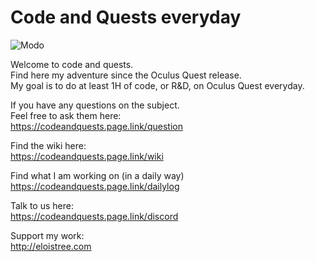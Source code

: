 # Code and Quests everyday 

![Modo](https://github.com/EloiStree/CodeAndQuestsEveryday/blob/master/Modo/EloiStreeModoFooter.png?raw=true)  

Welcome to code and quests.   
Find here my adventure since the Oculus Quest release.   
My goal is to do at least 1H of code, or R&D, on Oculus Quest everyday.  
 

If you have any questions on the subject.   
Feel free to ask them here:     
https://codeandquests.page.link/question

Find the wiki here:     
https://codeandquests.page.link/wiki

Find what I am working on (in a daily way)
https://codeandquests.page.link/dailylog

Talk to us here:  
https://codeandquests.page.link/discord


Support my work:   
http://eloistree.com
